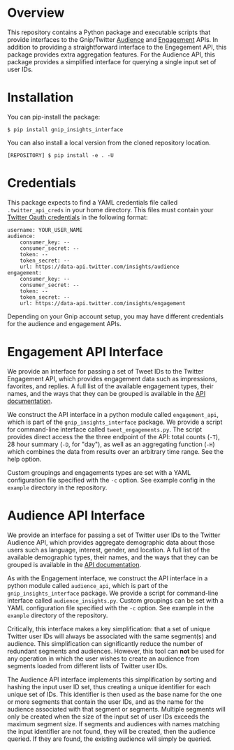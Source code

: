 # Overview

This repository contains a Python package and executable scripts that provide
interfaces to the Gnip/Twitter
[Audience](http://support.gnip.com/apis/audience_api/) and
[Engagement](http://support.gnip.com/apis/engagement_api/) APIs. In addition
to providing a straightforward interface to the Engegement API, this package 
provides extra aggregation features. For the Audience API,
this package provides a simplified interface for querying a single input set of
user IDs.

# Installation

You can pip-install the package:

`$ pip install gnip_insights_interface`

You can also install a local version from the cloned repository location.

`[REPOSITORY] $ pip install -e . -U`

# Credentials

This package expects to find a YAML credentials file called 
`.twitter_api_creds` in your home directory. This files must
contain your [Twitter Oauth credentials](https://dev.twitter.com/oauth/3-legged)
in the following format:

```
username: YOUR_USER_NAME
audience:
    consumer_key: --
    consumer_secret: --
    token: --
    token_secret: --
    url: https://data-api.twitter.com/insights/audience
engagement:
    consumer_key: --
    consumer_secret: --
    token: --
    token_secret: --
    url: https://data-api.twitter.com/insights/engagement
```
Depending on your Gnip account setup, you may have different credentials
for the audience and engagement APIs.

# Engagement API Interface

We provide an interface for passing a set of Tweet IDs to the Twitter
Engagement API, which provides engagement data such as impressions, favorites,
and replies.  A full list of the available engagement types, their names, and
the ways that they can be grouped is available in the [API
documentation](http://support.gnip.com/apis/engagement_api/). 

We construct the API interface in a python module called `engagement_api`,
which is part of the `gnip_insights_interface` package.  We provide a script
for command-line interface called `tweet_engagements.py`.  The script provides
direct access the the three endpoint of the API: total counts (`-T`), 28 hour
summary (`-D`, for "day"), as well as an aggregating function (`-H`) which
combines the data from results over an arbitrary time range. See the help option.

Custom groupings and engagements types are set with a YAML configuration file
specified with the `-c` option. See example config in the `example` 
directory in the repository.

# Audience API Interface

We provide an interface for passing a set of Twitter user IDs to the Twitter
Audience API, which provides aggregate demographic data about those users such
as language, interest, gender, and location.  A full list of the available
demographic types, their names, and the ways that they can be grouped is
available in the [API
documentation](http://support.gnip.com/apis/audience_api/). 

As with the Engagement interface, we construct the API interface in a python
module called `audience_api`, which is part of the `gnip_insights_interface`
package.  We provide a script for command-line interface called
`audience_insights.py`. Custom groupings can be set with a YAML configuration
file specified with the `-c` option. See example in the `example` directory 
of the repository.

Critically, this interface makes a key simplification: that a set of unique
Twitter user IDs will always be associated with the same segment(s) and
audience. This simplification can significantly reduce the number of redundant
segments and audiences. However, this tool can **not** be used for any operation
in which the user wishes to create an audience from segments loaded from
different lists of Twitter user IDs.

The Audience API interface implements this simplification by sorting and
hashing the input user ID set, thus creating a unique identifier for each unique
set of IDs. This identifier is then used as the base name for the one or more
segments that contain the user IDs, and as the name for the
audience associated with that segment or segments. Multiple segments will only
be created when the size of the input set of user IDs exceeds the maximum
segment size. If segments and audiences with names matching the input identifier
are not found, they will be created, then the audience queried. If they are found,
the existing audience will simply be queried.





